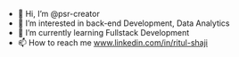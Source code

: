 - 👋 Hi, I’m @psr-creator
- 👀 I’m interested in back-end Development, Data Analytics
- 🌱 I’m currently learning Fullstack Development
- 📫 How to reach me www.linkedin.com/in/ritul-shaji

<!---
psr-creator/psr-creator is a ✨ special ✨ repository because its `README.md` (this file) appears on your GitHub profile.
You can click the Preview link to take a look at your changes.
--->
